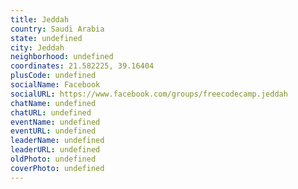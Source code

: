 ```yaml
---
title: Jeddah
country: Saudi Arabia
state: undefined
city: Jeddah
neighborhood: undefined
coordinates: 21.582225, 39.16404
plusCode: undefined
socialName: Facebook
socialURL: https://www.facebook.com/groups/freecodecamp.jeddah
chatName: undefined
chatURL: undefined
eventName: undefined
eventURL: undefined
leaderName: undefined
leaderURL: undefined
oldPhoto: undefined
coverPhoto: undefined
---
```


